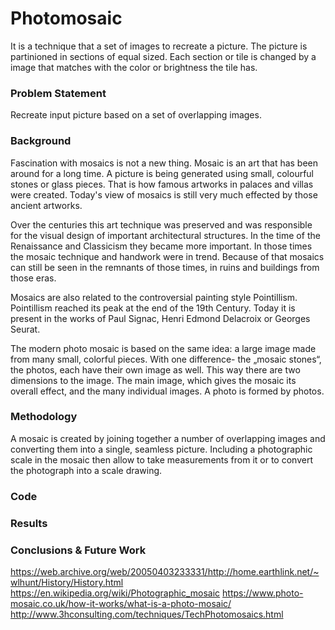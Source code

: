 # Photomosaic
It is a technique that a set of images to recreate a picture. The picture is partinioned in sections of equal sized. Each section or tile is changed by a image that matches with the color or brightness the tile has. 
### Problem Statement
Recreate  input picture based on a set of overlapping images.
### Background
Fascination with mosaics is not a new thing. Mosaic is an art that has been around for a long time. A picture is being generated using small, colourful stones or glass pieces. That is how famous artworks in palaces and villas were created. Today's view of mosaics is still very much effected by those ancient artworks.

Over the centuries this art technique was preserved and was responsible for the visual design of important architectural structures. In the time of the Renaissance and Classicism they became more important. In those times the mosaic technique and handwork were in trend. Because of that mosaics can still be seen in the remnants of those times, in ruins and buildings from those eras.

Mosaics are also related to the controversial painting style Pointillism. Pointillism reached its peak at the end of the 19th Century. Today it is present in the works of Paul Signac, Henri Edmond Delacroix or Georges Seurat.

The modern photo mosaic is based on the same idea: a large image made from many small, colorful pieces. With one difference- the „mosaic stones“, the photos, each have their own image as well. This way there are two dimensions to the image. The main image, which gives the mosaic its overall effect, and the many individual images. A photo is formed by photos.
### Methodology
A mosaic is created by joining together a number of overlapping images and converting them into a single, seamless picture. Including a photographic scale in the mosaic then allow to take measurements from it or to convert the photograph into a scale drawing. 
### Code
### Results
<!-- > :P5 sketch=/docs/sketches/workshop1/w4/photomosaic.js, width=700, height=700 -->
### Conclusions & Future Work


https://web.archive.org/web/20050403233331/http://home.earthlink.net/~wlhunt/History/History.html
https://en.wikipedia.org/wiki/Photographic_mosaic
https://www.photo-mosaic.co.uk/how-it-works/what-is-a-photo-mosaic/
http://www.3hconsulting.com/techniques/TechPhotomosaics.html